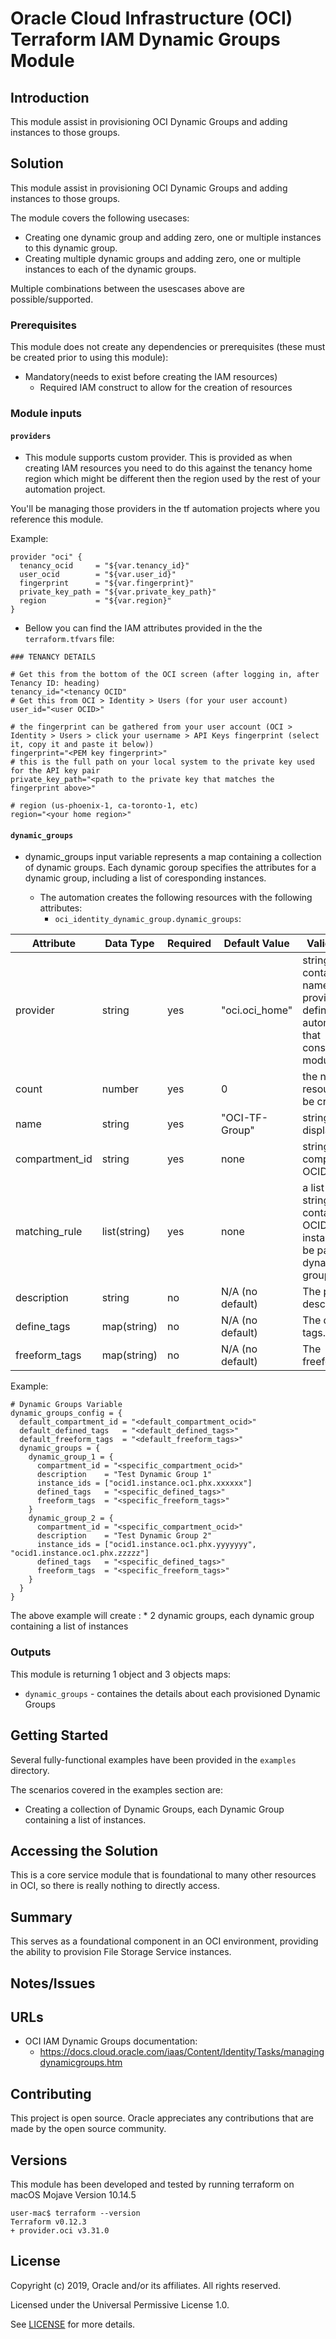 # Oracle Cloud Infrastructure (OCI) Terraform IAM Dynamic Groups Module

## Introduction


This module assist in provisioning OCI Dynamic Groups and adding instances to those groups.
  

## Solution

This module assist in provisioning OCI Dynamic Groups and adding instances to those groups.

The module covers the following usecases:

* Creating one dynamic group and adding zero, one or multiple instances to this dynamic group.
* Creating multiple dynamic groups and adding zero, one or multiple instances to each of the dynamic groups.

Multiple combinations between the usescases above are possible/supported.

### Prerequisites
This module does not create any dependencies or prerequisites (these must be created prior to using this module):

* Mandatory(needs to exist before creating the IAM resources)
  * Required IAM construct to allow for the creation of resources

### Module inputs

#### `providers`

* This module supports custom provider. This is provided as when creating IAM resources you need to do this against the tenancy home region which might be different then the region used by the rest of your automation project.

You'll be managing those providers in the tf automation projects where you reference this module.

Example:

```
provider "oci" {
  tenancy_ocid     = "${var.tenancy_id}"
  user_ocid        = "${var.user_id}"
  fingerprint      = "${var.fingerprint}"
  private_key_path = "${var.private_key_path}"
  region           = "${var.region}"
}

```

* Bellow you can find the IAM attributes provided in the the `terraform.tfvars` file:

```
### TENANCY DETAILS

# Get this from the bottom of the OCI screen (after logging in, after Tenancy ID: heading)
tenancy_id="<tenancy OCID"
# Get this from OCI > Identity > Users (for your user account)
user_id="<user OCID>"

# the fingerprint can be gathered from your user account (OCI > Identity > Users > click your username > API Keys fingerprint (select it, copy it and paste it below))
fingerprint="<PEM key fingerprint>"
# this is the full path on your local system to the private key used for the API key pair
private_key_path="<path to the private key that matches the fingerprint above>"

# region (us-phoenix-1, ca-toronto-1, etc)
region="<your home region>"

```


#### `dynamic_groups`

* dynamic_groups input variable represents a map containing a collection of dynamic groups. Each dynamic goroup specifies the  attributes for a dynamic group, including a list of coresponding instances.


  * The automation creates the following resources with the following attributes:
    * `oci_identity_dynamic_group.dynamic_groups`:

| Attribute | Data Type | Required | Default Value | Valid Values | Description |
|---|---|---|---|---|---|
| provider | string | yes | "oci.oci_home"| string containing the name of the provider as defined by the automation that consumes this module | See the examples section in order to understand how to set the provider|
| count | number | yes | 0 | the number of resources to be created | the number of resources to be created |
| name | string | yes | "OCI-TF-Group" | string of the display name | Resource name |
| compartment\_id | string | yes | none | string of the compartment OCID | This is the OCID of the compartment |
| matching\_rule | list(string) | yes | none | a list of strings containing the OCIDs of instances to be part of this dynamic group | Ta list of strings containing the OCIDs of instances to be part of this dynamic group |
| description | string | no | N/A (no default) | The provided description |
| define\_tags | map(string) | no | N/A (no default) | The defined tags.
| freeform\_tags| map(string) | no | N/A (no default) | The freeform\_tags.



Example:

```
# Dynamic Groups Variable
dynamic_groups_config = {
  default_compartment_id = "<default_compartment_ocid>"
  default_defined_tags   = "<default_defined_tags>"
  default_freeform_tags  = "<default_freeform_tags>"
  dynamic_groups = {
    dynamic_group_1 = {
      compartment_id = "<specific_compartment_ocid>"
      description    = "Test Dynamic Group 1"
      instance_ids = ["ocid1.instance.oc1.phx.xxxxxx"]
      defined_tags   = "<specific_defined_tags>"
      freeform_tags  = "<specific_freeform_tags>"
    }
    dynamic_group_2 = {
      compartment_id = "<specific_compartment_ocid>"
      description    = "Test Dynamic Group 2"
      instance_ids = ["ocid1.instance.oc1.phx.yyyyyyy", "ocid1.instance.oc1.phx.zzzzz"]
      defined_tags   = "<specific_defined_tags>"
      freeform_tags  = "<specific_freeform_tags>"
    }
  }
}

```
The above example will create :
            * 2 dynamic groups, each dynamic group containing a list of instances

### Outputs

This module is returning 1 object and 3 objects maps:
* `dynamic_groups` - containes the details about each provisioned Dynamic Groups

## Getting Started

Several fully-functional examples have been provided in the `examples` directory.  

The scenarios covered in the examples section are:
* Creating a collection of Dynamic Groups, each Dynamic Group containing a list of instances.

## Accessing the Solution

This is a core service module that is foundational to many other resources in OCI, so there is really nothing to directly access.

## Summary

This serves as a foundational component in an OCI environment, providing the ability to provision File Storage Service instances.

## Notes/Issues


## URLs

* OCI IAM Dynamic Groups documentation: 
  * https://docs.cloud.oracle.com/iaas/Content/Identity/Tasks/managingdynamicgroups.htm

## Contributing

This project is open source. Oracle appreciates any contributions that are made by the open source community.

## Versions

This module has been developed and tested by running terraform on macOS Mojave Version 10.14.5

```
user-mac$ terraform --version
Terraform v0.12.3
+ provider.oci v3.31.0
```

## License

Copyright (c) 2019, Oracle and/or its affiliates. All rights reserved.

Licensed under the Universal Permissive License 1.0.

See [LICENSE](LICENSE) for more details.
